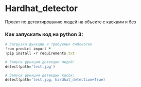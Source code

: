 # Hardhat_detector
Проект по детектированию людей на объекте с касками и без

### Как запускать код на python 3:
```rb
# Загрузка функции и требуемых библиотек
from predict import *
!pip install -r requirements.txt

# Запуск функции детекции людей:
detect(path='test.jpg')

# Запуск функции детекции касок:
detect(path='test.jpg, hardhat_detection=True)
```
